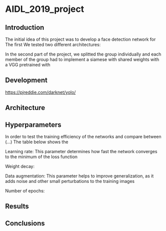 # AIDL_2019_project

## Introduction

The initial idea of this project was to develop a face detection network for The first We tested two different architectures: 

In the second part of the project, we splitted the group individually and each member of the group had to implement a siamese with shared weights with a VGG pretrained with 

## Development


https://pjreddie.com/darknet/yolo/

## Architecture


## Hyperparameters

In order to test the training efficiency of the networks and compare between (...) The table below shows the 


Learning rate: This parameter determines how fast the network converges to the minimum of the loss function

Weight decay: 

Data augmentation: This parameter helps to improve generalization, as it adds noise and other small perturbations to the training images 

Number of epochs: 


## Results



## Conclusions
